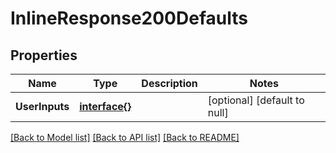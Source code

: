 # InlineResponse200Defaults

## Properties
Name | Type | Description | Notes
------------ | ------------- | ------------- | -------------
**UserInputs** | [**interface{}**](interface{}.md) |  | [optional] [default to null]

[[Back to Model list]](../README.md#documentation-for-models) [[Back to API list]](../README.md#documentation-for-api-endpoints) [[Back to README]](../README.md)


